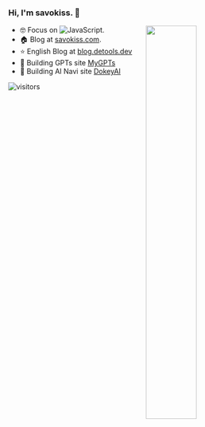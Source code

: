 ### Hi, I'm **savokiss**. 👋

<a href="https://github.com/savokiss?tab=repositories">
  <img align="right" src="https://github-readme-stats.vercel.app/api?username=savokiss&theme=vue-dark&show_icons=true&rank_icon=percentile" width="45%" />
</a>

- 🤓 Focus on ![JavaScript](https://img.shields.io/badge/JavaScript-Node-green).
- 🏠 Blog at [savokiss.com](https://savokiss.com).
- ⭐️ English Blog at [blog.detools.dev](https://blog.detools.dev)
- 🤖 Building GPTs site <a href="https://mygpts.dev" target="_blank">MyGPTs</a>
- 👻 Building AI Navi site <a href="https://dokeyai.com" target="_blank">DokeyAI</a>

![visitors](https://visitor-badge.laobi.icu/badge?page_id=savokiss)
